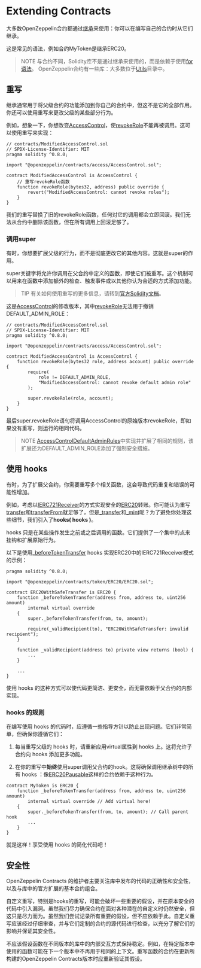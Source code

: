 # Extending Contracts 
大多数OpenZeppelin合约都通过[继承](https://solidity.readthedocs.io/en/latest/contracts.html#inheritance)来使用：你可以在编写自己的合约时从它们继承。

这是常见的语法，例如合约MyToken是继承ERC20。

> NOTE
与合约不同，Solidity库不是通过继承来使用的，而是依赖于使用[for语法](https://solidity.readthedocs.io/en/latest/contracts.html#using-for)。
OpenZeppelin合约有一些库：大多数位于[Utils](../Contracts.4.x/Utilities.md)目录中。

## 重写
继承通常用于将父级合约的功能添加到你自己的合约中，但这不是它的全部作用。你还可以使用重写来更改父级的某些部分行为。

例如，想象一下，你想改变[AccessControl](./API/Access.md)，使[revokeRole](./API/Access.md#revokerolebytes32-role-address-account)不能再被调用。这可以使用重写来实现：
```
// contracts/ModifiedAccessControl.sol
// SPDX-License-Identifier: MIT
pragma solidity ^0.8.0;

import "@openzeppelin/contracts/access/AccessControl.sol";

contract ModifiedAccessControl is AccessControl {
    // 重写revokeRole函数
    function revokeRole(bytes32, address) public override {
        revert("ModifiedAccessControl: cannot revoke roles");
    }
}
```

我们的重写替换了旧的revokeRole函数，任何对它的调用都会立即回滚。我们无法从合约中删除该函数，但在所有调用上回滚足够了。

### 调用super
有时，你想要扩展父级的行为，而不是彻底更改它的其他内容。这就是super的作用。

super关键字将允许你调用在父合约中定义的函数，即使它们被重写。这个机制可以用来在函数中添加额外的检查、触发事件或以其他你认为合适的方式添加功能。

> TIP
有关如何使用重写的更多信息，请转到[官方Solidity文档](https://solidity.readthedocs.io/en/latest/contracts.html#index-17)。

这是[AccessControl](./API/Access.md)的修改版本，其中[revokeRole](./API/Access.md#revokerolebytes32-role-address-account)无法用于撤销DEFAULT_ADMIN_ROLE：
```
// contracts/ModifiedAccessControl.sol
// SPDX-License-Identifier: MIT
pragma solidity ^0.8.0;

import "@openzeppelin/contracts/access/AccessControl.sol";

contract ModifiedAccessControl is AccessControl {
    function revokeRole(bytes32 role, address account) public override {
        require(
            role != DEFAULT_ADMIN_ROLE,
            "ModifiedAccessControl: cannot revoke default admin role"
        );

        super.revokeRole(role, account);
    }
}
```

最后super.revokeRole语句将调用AccessControl的原始版本revokeRole，即如果没有重写，则运行的相同代码。

> NOTE
[AccessControlDefaultAdminRules](./API/Access.md)中实现并扩展了相同的规则，该扩展还为DEFAULT_ADMIN_ROLE添加了强制安全措施。

## 使用 hooks 
有时，为了扩展父合约，你需要重写多个相关函数，这会导致代码重复和错误的可能性增加。

例如，考虑以[IERC721Receiver](./Tokens/ERC721.md#预设erc721合约)的方式实现安全的[ERC20](./API/ERC20.md#erc20)转账。你可能认为重写[transfer](./API/ERC20.md#transferaddress-to-uint256-amount-→-bool)和[transferFrom](./API/ERC20.md#_transferaddress-from-address-to-uint256-amount)就足够了，但是[_transfer](./API/ERC20.md#_transferaddress-from-address-to-uint256-amount)和[_mint](./API/ERC20.md#_mintaddress-account-uint256-amount)呢？为了避免你处理这些细节，我们引入了**hooks( hooks )**。

hooks 只是在某些操作发生之前或之后调用的函数。它们提供了一个集中的点来挂钩和扩展原始行为。

以下是使用[_beforeTokenTransfer](./API/ERC20.md#_burnaddress-account-uint256-amount) hooks 实现ERC20中的IERC721Receiver模式的示例：
```
pragma solidity ^0.8.0;

import "@openzeppelin/contracts/token/ERC20/ERC20.sol";

contract ERC20WithSafeTransfer is ERC20 {
    function _beforeTokenTransfer(address from, address to, uint256 amount)
        internal virtual override
    {
        super._beforeTokenTransfer(from, to, amount);

        require(_validRecipient(to), "ERC20WithSafeTransfer: invalid recipient");
    }

    function _validRecipient(address to) private view returns (bool) {
        ...
    }

    ...
}
```

使用 hooks 的这种方式可以使代码更简洁、更安全，而无需依赖于父合约的内部实现。

###  hooks 的规则
在编写使用 hooks 的代码时，应遵循一些指导方针以防止出现问题。它们非常简单，但确保你遵循它们：

1. 每当重写父级的 hooks 时，请重新应用virtual属性到 hooks 上。这将允许子合约向 hooks 添加更多功能。

2. 在你的重写中**始终**使用super调用父合约的hook。这将确保调用继承树中的所有 hooks ：像[ERC20Pausable](./API/ERC20.md#erc20pausable)这样的合约依赖于这种行为。

```
contract MyToken is ERC20 {
    function _beforeTokenTransfer(address from, address to, uint256 amount)
        internal virtual override // Add virtual here!
    {
        super._beforeTokenTransfer(from, to, amount); // Call parent hook
        ...
    }
}
```

就是这样！享受使用 hooks 的简化代码吧！

## 安全性
OpenZeppelin Contracts 的维护者主要关注库中发布的代码的正确性和安全性，以及与库中的官方扩展的基本合约组合。

自定义重写，特别是hooks的重写，可能会破坏一些重要的假设，并在原本安全的代码中引入漏洞。虽然我们尽力确保合约在面对各种潜在的自定义时仍然安全，但这只是尽力而为。虽然我们尝试记录所有重要的假设，但不应依赖于此。自定义重写应该经过仔细审查，并与它们定制的合约的源代码进行检查，以充分了解它们的影响并保证其安全性。

不应该假设函数在不同版本的库中的内部交互方式保持稳定。例如，在特定版本中使用的函数可能在下一个版本中不再用于相同的上下文。重写函数的合约在更新所构建的OpenZeppelin Contracts版本时应重新验证其假设。